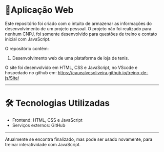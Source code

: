 # 📁Aplicação Web

Este repositório foi criado com o intuito de armazenar as informações do desenvolvimento de um projeto pessoal. O projeto não foi realizado para nenhum CNPJ, foi somente
desenvolvido para questões de treino e contato inicial com JavaScript.

O repositório contém:

1. Desenvolvimento web de uma plataforma de loja de tenis.

O site foi desenvolvido em HTML, CSS e JavaScript, no VScode e hospedado no github em:
https://cauealvesoliveira.github.io/treino-de-js/Site/

---

# 🛠️ Tecnologias Utilizadas
 * Frontend: HTML, CSS e JavaScript
 * Serviços externos: GitHub

---
Atualmente se encontra finalizado, mas pode ser usado novamente, para treinar interatividade com JavaScript.


